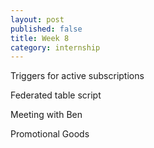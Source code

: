 ```yaml
---
layout: post
published: false
title: Week 8
category: internship
---
```


Triggers for active subscriptions

Federated table script

Meeting with Ben

Promotional Goods